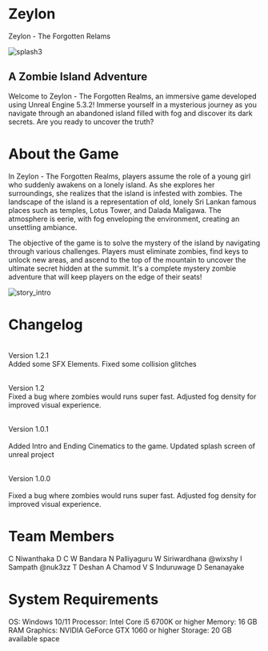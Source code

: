 # Zeylon
Zeylon - The Forgotten Relams

![splash3](https://github.com/nuk3zz/Zeylon/assets/132217567/87d6007b-53f3-4ca8-a335-03ad75cf35b2)

A Zombie Island Adventure
-----------------------------------------------------------------
Welcome to Zeylon - The Forgotten Realms, an immersive game developed using Unreal Engine 5.3.2! Immerse yourself in a mysterious journey as you navigate through an abandoned island filled with fog and discover its dark secrets. Are you ready to uncover the truth?

# About the Game
In Zeylon - The Forgotten Realms, players assume the role of a young girl who suddenly awakens on a lonely island. As she explores her surroundings, she realizes that the island is infested with zombies. The landscape of the island is a representation of old, lonely Sri Lankan famous places such as temples, Lotus Tower, and Dalada Maligawa. The atmosphere is eerie, with fog enveloping the environment, creating an unsettling ambiance.

The objective of the game is to solve the mystery of the island by navigating through various challenges. Players must eliminate zombies, find keys to unlock new areas, and ascend to the top of the mountain to uncover the ultimate secret hidden at the summit. It's a complete mystery zombie adventure that will keep players on the edge of their seats!

![story_intro](https://github.com/nuk3zz/Zeylon/assets/132217567/50441148-234d-4a98-8d0a-a1c70c8e81f3)

# Changelog

<br>Version 1.2.1</b>
</br>
Added some SFX Elements.
Fixed some collision glitches

<br>Version 1.2</br>
Fixed a bug where zombies would runs super fast.
Adjusted fog density for improved visual experience.

<br>Version 1.0.1</br>
</br>
Added Intro and Ending Cinematics to the game.
Updated splash screen of unreal project

<br>Version 1.0.0</br>
</br>
Fixed a bug where zombies would runs super fast.
Adjusted fog density for improved visual experience.

# Team Members

C Niwanthaka
D C W Bandara
N Palliyaguru
W Siriwardhana @wixshy
I Sampath @nuk3zz
T Deshan
A Chamod
V S Induruwage
D Senanayake

# System Requirements

OS: Windows 10/11
Processor: Intel Core i5 6700K or higher
Memory: 16 GB RAM
Graphics: NVIDIA GeForce GTX 1060 or higher
Storage: 20 GB available space
